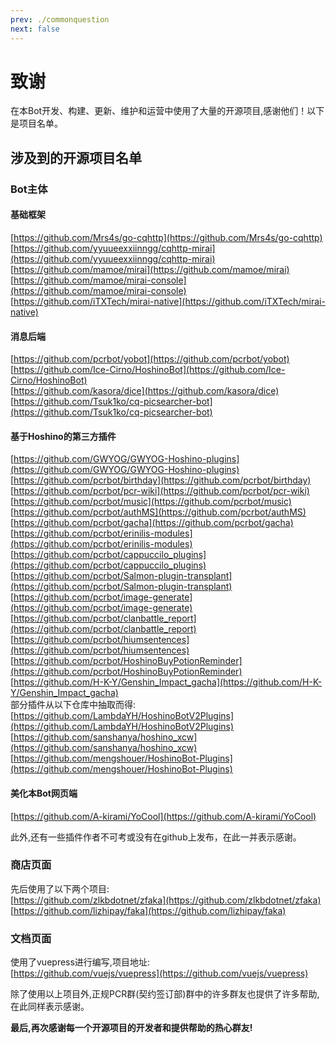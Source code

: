 ```yaml
---
prev: ./commonquestion
next: false
---
```

# 致谢
在本Bot开发、构建、更新、维护和运营中使用了大量的开源项目,感谢他们！以下是项目名单。

## 涉及到的开源项目名单
### Bot主体  
#### 基础框架  
[https://github.com/Mrs4s/go-cqhttp](https://github.com/Mrs4s/go-cqhttp)  
[https://github.com/yyuueexxiinngg/cqhttp-mirai](https://github.com/yyuueexxiinngg/cqhttp-mirai)  
[https://github.com/mamoe/mirai](https://github.com/mamoe/mirai)  
[https://github.com/mamoe/mirai-console](https://github.com/mamoe/mirai-console)  
[https://github.com/iTXTech/mirai-native](https://github.com/iTXTech/mirai-native)
#### 消息后端
[https://github.com/pcrbot/yobot](https://github.com/pcrbot/yobot)  
[https://github.com/Ice-Cirno/HoshinoBot](https://github.com/Ice-Cirno/HoshinoBot)  
[https://github.com/kasora/dice](https://github.com/kasora/dice)  
[https://github.com/Tsuk1ko/cq-picsearcher-bot](https://github.com/Tsuk1ko/cq-picsearcher-bot)
#### 基于Hoshino的第三方插件
[https://github.com/GWYOG/GWYOG-Hoshino-plugins](https://github.com/GWYOG/GWYOG-Hoshino-plugins)  
[https://github.com/pcrbot/birthday](https://github.com/pcrbot/birthday)  
[https://github.com/pcrbot/pcr-wiki](https://github.com/pcrbot/pcr-wiki)  
[https://github.com/pcrbot/music](https://github.com/pcrbot/music)  
[https://github.com/pcrbot/authMS](https://github.com/pcrbot/authMS)  
[https://github.com/pcrbot/gacha](https://github.com/pcrbot/gacha)    
[https://github.com/pcrbot/erinilis-modules](https://github.com/pcrbot/erinilis-modules)  
[https://github.com/pcrbot/cappuccilo_plugins](https://github.com/pcrbot/cappuccilo_plugins)  
[https://github.com/pcrbot/Salmon-plugin-transplant](https://github.com/pcrbot/Salmon-plugin-transplant)  
[https://github.com/pcrbot/image-generate](https://github.com/pcrbot/image-generate)  
[https://github.com/pcrbot/clanbattle_report](https://github.com/pcrbot/clanbattle_report)  
[https://github.com/pcrbot/hiumsentences](https://github.com/pcrbot/hiumsentences)  
[https://github.com/pcrbot/HoshinoBuyPotionReminder](https://github.com/pcrbot/HoshinoBuyPotionReminder)  
[https://github.com/H-K-Y/Genshin_Impact_gacha](https://github.com/H-K-Y/Genshin_Impact_gacha)  
部分插件从以下仓库中抽取而得:  
[https://github.com/LambdaYH/HoshinoBotV2Plugins](https://github.com/LambdaYH/HoshinoBotV2Plugins)  
[https://github.com/sanshanya/hoshino_xcw](https://github.com/sanshanya/hoshino_xcw)  
[https://github.com/mengshouer/HoshinoBot-Plugins](https://github.com/mengshouer/HoshinoBot-Plugins)
#### 美化本Bot网页端
[https://github.com/A-kirami/YoCool](https://github.com/A-kirami/YoCool)  


此外,还有一些插件作者不可考或没有在github上发布，在此一并表示感谢。

### 商店页面
先后使用了以下两个项目:   
[https://github.com/zlkbdotnet/zfaka](https://github.com/zlkbdotnet/zfaka)  
[https://github.com/lizhipay/faka](https://github.com/lizhipay/faka)  

### 文档页面
使用了vuepress进行编写,项目地址:  
[https://github.com/vuejs/vuepress](https://github.com/vuejs/vuepress)


除了使用以上项目外,正规PCR群(契约签订部)群中的许多群友也提供了许多帮助,在此同样表示感谢。

<b>最后,再次感谢每一个开源项目的开发者和提供帮助的热心群友!</B>




